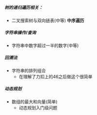 ##### 树的递归遍历相关：
- 二叉搜索树与双向链表(中等)
  __中序遍历__


##### 字符串操作/查询
- 字符串中数字超过一半的数字(中等)

##### 回溯法  
- 字符串的排列组合
   - 在理解了力扣上的46之后做这个很简单


##### 动态规划
- 数组的最大和向量(简单)
    - 动态规划入门级问题